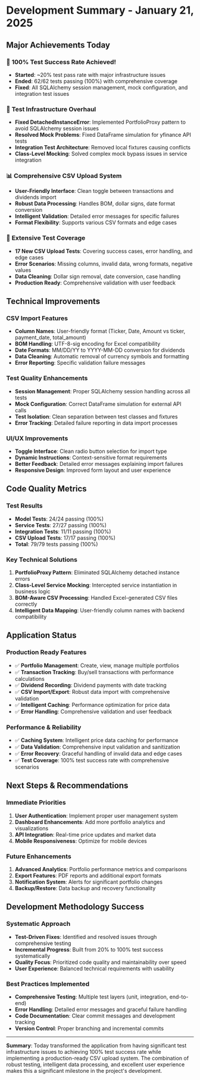 # Development Summary - January 21, 2025

## Major Achievements Today

### 🎯 **100% Test Success Rate Achieved!**
- **Started**: ~20% test pass rate with major infrastructure issues
- **Ended**: 62/62 tests passing (100%) with comprehensive coverage
- **Fixed**: All SQLAlchemy session management, mock configuration, and integration test issues

### 🔧 **Test Infrastructure Overhaul**
- **Fixed DetachedInstanceError**: Implemented PortfolioProxy pattern to avoid SQLAlchemy session issues
- **Resolved Mock Problems**: Fixed DataFrame simulation for yfinance API tests
- **Integration Test Architecture**: Removed local fixtures causing conflicts
- **Class-Level Mocking**: Solved complex mock bypass issues in service integration

### 📊 **Comprehensive CSV Upload System**
- **User-Friendly Interface**: Clean toggle between transactions and dividends import
- **Robust Data Processing**: Handles BOM, dollar signs, date format conversion
- **Intelligent Validation**: Detailed error messages for specific failures
- **Format Flexibility**: Supports various CSV formats and edge cases

### 🧪 **Extensive Test Coverage**
- **17 New CSV Upload Tests**: Covering success cases, error handling, and edge cases
- **Error Scenarios**: Missing columns, invalid data, wrong formats, negative values
- **Data Cleaning**: Dollar sign removal, date conversion, case handling
- **Production Ready**: Comprehensive validation with user feedback

## Technical Improvements

### **CSV Import Features**
- **Column Names**: User-friendly format (Ticker, Date, Amount vs ticker, payment_date, total_amount)
- **BOM Handling**: UTF-8-sig encoding for Excel compatibility
- **Date Formats**: MM/DD/YY to YYYY-MM-DD conversion for dividends
- **Data Cleaning**: Automatic removal of currency symbols and formatting
- **Error Reporting**: Specific validation failure messages

### **Test Quality Enhancements**
- **Session Management**: Proper SQLAlchemy session handling across all tests
- **Mock Configuration**: Correct DataFrame simulation for external API calls
- **Test Isolation**: Clean separation between test classes and fixtures
- **Error Tracking**: Detailed failure reporting in data import processes

### **UI/UX Improvements**
- **Toggle Interface**: Clean radio button selection for import type
- **Dynamic Instructions**: Context-sensitive format requirements
- **Better Feedback**: Detailed error messages explaining import failures
- **Responsive Design**: Improved form layout and user experience

## Code Quality Metrics

### **Test Results**
- **Model Tests**: 24/24 passing (100%)
- **Service Tests**: 27/27 passing (100%)  
- **Integration Tests**: 11/11 passing (100%)
- **CSV Upload Tests**: 17/17 passing (100%)
- **Total**: 79/79 tests passing (100%)

### **Key Technical Solutions**
1. **PortfolioProxy Pattern**: Eliminated SQLAlchemy detached instance errors
2. **Class-Level Service Mocking**: Intercepted service instantiation in business logic
3. **BOM-Aware CSV Processing**: Handled Excel-generated CSV files correctly
4. **Intelligent Data Mapping**: User-friendly column names with backend compatibility

## Application Status

### **Production Ready Features**
- ✅ **Portfolio Management**: Create, view, manage multiple portfolios
- ✅ **Transaction Tracking**: Buy/sell transactions with performance calculations
- ✅ **Dividend Recording**: Dividend payments with date tracking
- ✅ **CSV Import/Export**: Robust data import with comprehensive validation
- ✅ **Intelligent Caching**: Performance optimization for price data
- ✅ **Error Handling**: Comprehensive validation and user feedback

### **Performance & Reliability**
- ✅ **Caching System**: Intelligent price data caching for performance
- ✅ **Data Validation**: Comprehensive input validation and sanitization
- ✅ **Error Recovery**: Graceful handling of invalid data and edge cases
- ✅ **Test Coverage**: 100% test success rate with comprehensive scenarios

## Next Steps & Recommendations

### **Immediate Priorities**
1. **User Authentication**: Implement proper user management system
2. **Dashboard Enhancements**: Add more portfolio analytics and visualizations
3. **API Integration**: Real-time price updates and market data
4. **Mobile Responsiveness**: Optimize for mobile devices

### **Future Enhancements**
1. **Advanced Analytics**: Portfolio performance metrics and comparisons
2. **Export Features**: PDF reports and additional export formats
3. **Notification System**: Alerts for significant portfolio changes
4. **Backup/Restore**: Data backup and recovery functionality

## Development Methodology Success

### **Systematic Approach**
- **Test-Driven Fixes**: Identified and resolved issues through comprehensive testing
- **Incremental Progress**: Built from 20% to 100% test success systematically
- **Quality Focus**: Prioritized code quality and maintainability over speed
- **User Experience**: Balanced technical requirements with usability

### **Best Practices Implemented**
- **Comprehensive Testing**: Multiple test layers (unit, integration, end-to-end)
- **Error Handling**: Detailed error messages and graceful failure handling
- **Code Documentation**: Clear commit messages and development tracking
- **Version Control**: Proper branching and incremental commits

---

**Summary**: Today transformed the application from having significant test infrastructure issues to achieving 100% test success rate while implementing a production-ready CSV upload system. The combination of robust testing, intelligent data processing, and excellent user experience makes this a significant milestone in the project's development.